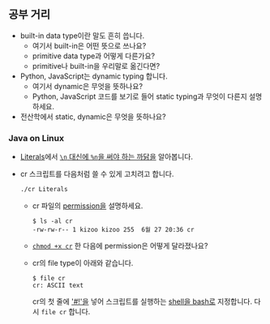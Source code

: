## 공부 거리

- built-in data type이란 말도 흔히 씁니다.
  - 여기서 built-in은 어떤 뜻으로 쓰나요?
  - primitive data type과 어떻게 다른가요?
  - primitive나 built-in을 우리말로 옮긴다면?
- Python, JavaScript는 dynamic typing 합니다.
  - 여기서 dynamic은 무엇을 뜻하나요?
  - Python, JavaScript 코드를 보기로 들어 static typing과 무엇이 다른지 설명하세요.
- 전산학에서 static, dynamic은 무엇을 뜻하나요?

### Java on Linux

- [Literals](Literals.java)에서 [`\n` 대신에 `%n`을 써야 하는 까닭을][newline] 알아봅니다.
- cr 스크립트를 다음처럼 쓸 수 있게 고치려고 합니다.

  ```sh
  ./cr Literals
  ```

  - cr 파일의 [permission을][permission] 설명하세요.

    ```console
    $ ls -al cr
    -rw-rw-r-- 1 kizoo kizoo 255  6월 27 20:36 cr
    ```
  - [`chmod +x cr`][chmod] 한 다음에 permission은 어떻게 달라졌나요?
  - cr의 file type이 아래와 같습니다.

    ```console
    $ file cr
    cr: ASCII text
    ```

    cr의 첫 줄에 ['#!'을][shebang] 넣어 스크립트를 실행하는 [shell을 bash로][whyenv] 지정합니다.
    다시 `file cr` 합니다.

[newline]: https://stackoverflow.com/questions/31981136/difference-between-n-and-n-for-printing-a-new-line-in-java
[permission]: https://askubuntu.com/questions/528411/how-do-you-view-file-permissions
[chmod]: https://askubuntu.com/questions/932713/what-is-the-difference-between-chmod-x-and-chmod-755
[shebang]: https://en.wikipedia.org/wiki/Shebang_\(Unix\)
[whyenv]: https://stackoverflow.com/questions/10376206/what-is-the-preferred-bash-shebang

